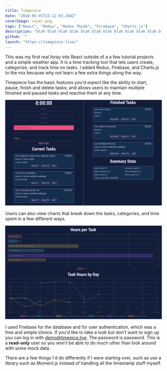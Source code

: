```yaml
---
title: Timepiece
date: "2018-05-01T22:12:03.284Z"
coverImage: cover.png
tags: ["React", "Redux", "Redux Thunk", "Firebase", "Charts.js"]
description: "blah blah blah blah blah blah blah blah blah blah blah blah"
github: ""
launch: "https://timepiece.live/"
---
```


This was my first real foray into React outside of a a few tutorial projects and a simple weather app. It is a time tracking tool that lets users create, categorize, and track time on tasks. I added Redux, Firebase, and Charts.js to the mix because why not learn a few extra things along the way.

Timepiece has the basic features you'd expect like the ability to start, pause, finish and delete tasks; and allows users to maintain multiple finished and paused tasks and reactive them at any time.

![tasks](./tasks.png)

Users can also view charts that break down the tasks, categories, and time spent in a few different ways.

![charts](./charts.png)

I used Firebase for the database and for user authentication, which was a free and simple choice. If you'd like to take a look but don't want to sign up you can log in with demo@timepice.live. The password is password. This is a **read-only** user so you won't be able to do much other than look around with some mock data.

There are a few things I'd do differently if I were starting over, such as use a library such as Moment.js instead of handling all the timestamp stuff myself.
